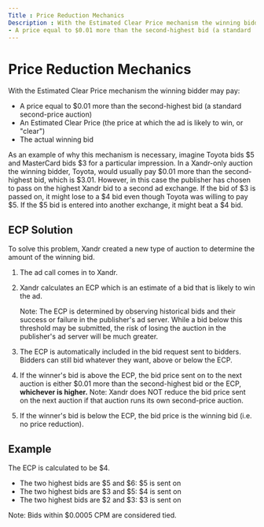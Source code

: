 ```yaml
---
Title : Price Reduction Mechanics
Description : With the Estimated Clear Price mechanism the winning bidder may pay:
- A price equal to $0.01 more than the second-highest bid (a standard
---
```



# Price Reduction Mechanics



With the Estimated Clear Price mechanism the winning bidder may pay:

- A price equal to $0.01 more than the second-highest bid (a standard
  second-price auction)
- An Estimated Clear Price (the price at which the ad is likely to win,
  or "clear")
- The actual winning bid

As an example of why this mechanism is necessary, imagine Toyota bids $5
and MasterCard bids $3 for a particular impression. In a Xandr-only
auction the winning bidder, Toyota, would usually pay $0.01 more than
the second-highest bid, which is $3.01. However, in this case the
publisher has chosen to pass on the highest Xandr bid to a second ad
exchange. If the bid of $3 is passed on, it might lose to a $4 bid even
though Toyota was willing to pay $5. If the $5 bid is entered into
another exchange, it might beat a $4 bid.



## ECP Solution

To solve this problem, Xandr created a new type of auction to determine
the amount of the winning bid.

1.  The ad call comes in to Xandr.

2.  <div id="bidder-home__p-feb64b5e-7a7a-48a9-9c6a-cf21f91abe9e"
    >

    Xandr calculates an ECP which is an estimate of a bid that is likely
    to win the ad.
    

    Note: The ECP is determined by
    observing historical bids and their success or failure in the
    publisher's ad server. While a bid below this threshold may be
    submitted, the risk of losing the auction in the publisher's ad
    server will be much greater.

    

    

3.  The ECP is automatically included in the bid request sent to
    bidders. Bidders can still bid whatever they want, above or below
    the ECP.

4.  If the winner's bid is above the ECP, the bid price sent on to the
    next auction is either $0.01 more than the second-highest bid or the
    ECP, **whichever is higher.** Note: Xandr does NOT reduce the bid
    price sent on the next auction if that auction runs its own
    second-price auction.

5.  If the winner's bid is below the ECP, the bid price is the winning
    bid (i.e. no price reduction).





## Example

The ECP is calculated to be $4.

- The two highest bids are $5 and $6: $5 is sent on
- The two highest bids are $3 and $5: $4 is sent on
- The two highest bids are $2 and $3: $3 is sent on

<div id="bidder-home__p-a36f178f-e8ee-45cd-8bed-21ddf2bf43bd" >



Note: Bids within $0.0005 CPM are
considered tied.










